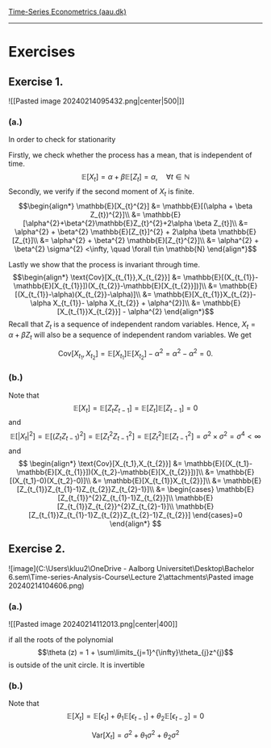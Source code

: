 [Time-Series Econometrics (aau.dk)](https://www.moodle.aau.dk/pluginfile.php/3257889/mod_resource/content/1/ARMA%20Models.pdf)

****

# Exercises

## Exercise 1.
![[Pasted image 20240214095432.png|center|500|]]

### (a.)

In order to check for stationarity 

Firstly, we check whether the process has a mean, that is independent of time.
$$\mathbb{E}[X_{t}] = \alpha + \beta \mathbb{E}[Z_{t}]=\alpha, \quad \forall t\in \mathbb{N}$$
Secondly, we verify if the second moment of $X_{t}$ is finite.
$$\begin{align*}
\mathbb{E}[X_{t}^{2}] &=  \mathbb{E}[(\alpha + \beta Z_{t})^{2}]\\
&= \mathbb{E}[\alpha^{2}+\beta^{2}\mathbb{E}Z_{t}^{2}+2\alpha \beta Z_{t}]\\
&= \alpha^{2} + \beta^{2} \mathbb{E}[Z_{t}]^{2} + 2\alpha \beta \mathbb{E}[Z_{t}]\\
&= \alpha^{2} + \beta^{2} \mathbb{E}[Z_{t}^{2}]\\
&= \alpha^{2} + \beta^{2} \sigma^{2} <\infty, \quad \forall t\in \mathbb{N}
\end{align*}$$

Lastly we show that the process is invariant through time.
$$\begin{align*}
\text{Cov}[X_{t_{1}},X_{t_{2}}] &=  \mathbb{E}[(X_{t_{1}}-\mathbb{E}[X_{t_{1}}])(X_{t_{2}}-\mathbb{E}[X_{t_{2}}])]\\
&= \mathbb{E}[(X_{t_{1}}-\alpha)(X_{t_{2}}-\alpha)]\\
&= \mathbb{E}[X_{t_{1}}X_{t_{2}}-\alpha X_{t_{1}}- \alpha X_{t_{2}} + \alpha^{2}]\\
&= \mathbb{E}[X_{t_{1}}X_{t_{2}}] - \alpha^{2}
\end{align*}$$
Recall that $Z_{t}$ is a sequence of independent random variables. Hence, $X_{t}= \alpha + \beta Z_{t}$ will also be a sequence of independent random variables. We get

$$\text{Cov}[X_{t_{1}},X_{t_{2}}] = \mathbb{E}[X_{t_{1}}] \mathbb{E}[X_{t_{2}}] - \alpha^{2}=\alpha^{2}-\alpha^2=0.
$$

### (b.)
Note that
$$
\mathbb{E}[X_{t}] = \mathbb{E}[Z_{t}Z_{t-1}] = \mathbb{E}[Z_t]\mathbb{E}[Z_{t-1}] = 0
$$
and
$$
\mathbb{E}[|X_{t}|^2]=\mathbb{E}[(Z_tZ_{t-1})^2]=\mathbb{E}[Z^2_tZ^2_{t-1}]=\mathbb{E}[Z^2_t]\mathbb{E}[Z^2_{t-1}]=\sigma^2\times\sigma^2=\sigma^4<\infty
$$
and
$$
\begin{align*}
\text{Cov}[X_{t_1},X_{t_{2}}] &= \mathbb{E}[(X_{t_1}-\mathbb{E}[X_{t_{1}}])(X_{t_2}-\mathbb{E}[X_{t_{2}}])]\\
&= \mathbb{E}[(X_{t_1}-0)(X_{t_2}-0)]\\
&= \mathbb{E}[X_{t_{1}}X_{t_{2}}]\\
&= \mathbb{E}[Z_{t_{1}}Z_{t_{1}-1}Z_{t_{2}}Z_{t_{2}-1}]\\
&= \begin{cases}
\mathbb{E}[Z_{t_{1}}^{2}Z_{t_{1}-1}Z_{t_{2}}]\\
\mathbb{E}[Z_{t_{1}}Z_{t_{2}}^{2}Z_{t_{2}-1}]\\
\mathbb{E}[Z_{t_{1}}Z_{t_{1}-1}Z_{t_{2}}Z_{t_{2}-1}Z_{t_{2}}]
\end{cases}=0
\end{align*}
$$

## Exercise 2.
![image](C:\Users\kluu2\OneDrive - Aalborg Universitet\Desktop\Bachelor 6.sem\Time-series-Analysis-Course\Lecture 2\attachments\Pasted image 20240214104606.png)

### (a.)
![[Pasted image 20240214112013.png|center|400]]


if all the roots of the polynomial
$$\theta (z) = 1 + \sum\limits_{j=1}^{\infty}\theta_{j}z^{j}$$
is outside of the unit circle. It is invertible

### (b.)
Note that
$$
\mathbb{E}[X_{t}] = \mathbb{E}[\epsilon_{t}] + \theta_{1} \mathbb{E}[\epsilon_{t-1}] + \theta_{2} \mathbb{E}[\epsilon_{t-2}] = 0
$$

$$\text{Var}[X_{t}] = \sigma^{2} + \theta_{1} \sigma^{2} + \theta_{2} \sigma^{2}$$


